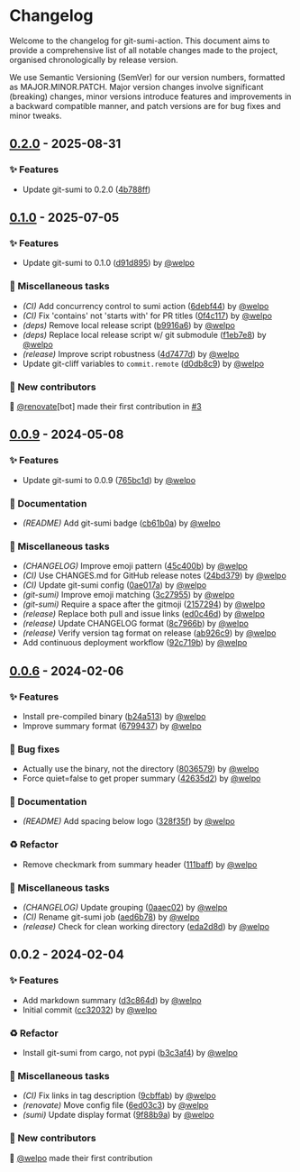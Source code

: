 # Changelog

Welcome to the changelog for git-sumi-action. This document aims to provide a comprehensive list of all notable changes made to the project, organised chronologically by release version.

We use Semantic Versioning (SemVer) for our version numbers, formatted as MAJOR.MINOR.PATCH. Major version changes involve significant (breaking) changes, minor versions introduce features and improvements in a backward compatible manner, and patch versions are for bug fixes and minor tweaks.

## [0.2.0](https://github.com/welpo/git-sumi-action/compare/v0.1.0..v0.2.0) - 2025-08-31

### ✨ Features

- Update git-sumi to 0.2.0 ([4b788ff](https://github.com/welpo/git-sumi-action/commit/4b788ff7dc2622e952add493512455740189c323))

## [0.1.0](https://github.com/welpo/git-sumi-action/compare/v0.0.9..v0.1.0) - 2025-07-05

### ✨ Features

- Update git-sumi to 0.1.0 ([d91d895](https://github.com/welpo/git-sumi-action/commit/d91d8953e7036152ac50ce23616283741e79d487)) by [@welpo](https://github.com/welpo)

### 🔧 Miscellaneous tasks

- *(CI)* Add concurrency control to sumi action ([6debf44](https://github.com/welpo/git-sumi-action/commit/6debf448ec10a2a910c5d70f7dab5009422db0d7)) by [@welpo](https://github.com/welpo)
- *(CI)* Fix 'contains' not 'starts with' for PR titles ([0f4c117](https://github.com/welpo/git-sumi-action/commit/0f4c11736ee4f0a80bbefc79a0ecd3a89b5a0f31)) by [@welpo](https://github.com/welpo)
- *(deps)* Remove local release script ([b9916a6](https://github.com/welpo/git-sumi-action/commit/b9916a62b61461de652f14c41d2ad6149f93141f)) by [@welpo](https://github.com/welpo)
- *(deps)* Replace local release script w/ git submodule ([f1eb7e8](https://github.com/welpo/git-sumi-action/commit/f1eb7e88dd622ddb540b722ad6d399b3b47046ba)) by [@welpo](https://github.com/welpo)
- *(release)* Improve script robustness ([4d7477d](https://github.com/welpo/git-sumi-action/commit/4d7477d8603a275450b65ca14ced3c610423ca7e)) by [@welpo](https://github.com/welpo)
- Update git-cliff variables to `commit.remote` ([d0db8c9](https://github.com/welpo/git-sumi-action/commit/d0db8c94afa966c80d15e54421e91203e443598c)) by [@welpo](https://github.com/welpo)

### 👥 New contributors

🫶 [@renovate](https://github.com/renovate)[bot] made their first contribution in [#3](https://github.com/welpo/git-sumi-action/pull/3)

## [0.0.9](https://github.com/welpo/git-sumi-action/compare/v0.0.6..v0.0.9) - 2024-05-08

### ✨ Features

- Update git-sumi to 0.0.9 ([765bc1d](https://github.com/welpo/git-sumi-action/commit/765bc1d41652507083651cca0275996b2bec2f99)) by [@welpo](https://github.com/welpo)

### 📝 Documentation

- *(README)* Add git-sumi badge ([cb61b0a](https://github.com/welpo/git-sumi-action/commit/cb61b0a03c4ad60e248bccd6de5480c42349191b)) by [@welpo](https://github.com/welpo)

### 🔧 Miscellaneous tasks

- *(CHANGELOG)* Improve emoji pattern ([45c400b](https://github.com/welpo/git-sumi-action/commit/45c400bff7868b329e52d65f8b42bf10986a0e95)) by [@welpo](https://github.com/welpo)
- *(CI)* Use CHANGES.md for GitHub release notes ([24bd379](https://github.com/welpo/git-sumi-action/commit/24bd379fa70392a05b2dd5ccdfbf5bc62e59c338)) by [@welpo](https://github.com/welpo)
- *(CI)* Update git-sumi config ([0ae017a](https://github.com/welpo/git-sumi-action/commit/0ae017a2add329cdf80fa7944a011740b92e468b)) by [@welpo](https://github.com/welpo)
- *(git-sumi)* Improve emoji matching ([3c27955](https://github.com/welpo/git-sumi-action/commit/3c27955270954ce3877b3603a04db544e16d9081)) by [@welpo](https://github.com/welpo)
- *(git-sumi)* Require a space after the gitmoji ([2157294](https://github.com/welpo/git-sumi-action/commit/2157294709714d03eb4632c2f02dbffbcdad98aa)) by [@welpo](https://github.com/welpo)
- *(release)* Replace both pull and issue links ([ed0c46d](https://github.com/welpo/git-sumi-action/commit/ed0c46d0fd7f6acc323f991465ecc5a7afa44d24)) by [@welpo](https://github.com/welpo)
- *(release)* Update CHANGELOG format ([8c7966b](https://github.com/welpo/git-sumi-action/commit/8c7966b1096f6a6de9d5a2410854248c29780d05)) by [@welpo](https://github.com/welpo)
- *(release)* Verify version tag format on release ([ab926c9](https://github.com/welpo/git-sumi-action/commit/ab926c98f6563868537f03f5aa870113973672c8)) by [@welpo](https://github.com/welpo)
- Add continuous deployment workflow ([92c719b](https://github.com/welpo/git-sumi-action/commit/92c719bb5aa910169cc7b3a11ea2572ea32ccbe2)) by [@welpo](https://github.com/welpo)

## [0.0.6](https://github.com/welpo/git-sumi-action/compare/v0.0.2..v0.0.6) - 2024-02-06

### ✨ Features

- Install pre-compiled binary ([b24a513](https://github.com/welpo/git-sumi-action/commit/b24a513203f0c54acb8292fdf7d40d9923644cdd)) by [@welpo](https://github.com/welpo)
- Improve summary format ([6799437](https://github.com/welpo/git-sumi-action/commit/6799437971d36cf5897694d2262dc799b326824a)) by [@welpo](https://github.com/welpo)

### 🐛 Bug fixes

- Actually use the binary, not the directory ([8036579](https://github.com/welpo/git-sumi-action/commit/8036579a3154c6fed137d5487866723564bbf7cb)) by [@welpo](https://github.com/welpo)
- Force quiet=false to get proper summary ([42635d2](https://github.com/welpo/git-sumi-action/commit/42635d2183cc6b0c6a3bd84e20b7a74f4871ee19)) by [@welpo](https://github.com/welpo)

### 📝 Documentation

- *(README)* Add spacing below logo ([328f35f](https://github.com/welpo/git-sumi-action/commit/328f35fdfee3ce38c06403a6f72ad714bf12cccc)) by [@welpo](https://github.com/welpo)

### ♻️ Refactor

- Remove checkmark from summary header ([111baff](https://github.com/welpo/git-sumi-action/commit/111baff6f464217fc83e95f0e7419b0d56d06e3f)) by [@welpo](https://github.com/welpo)

### 🔧 Miscellaneous tasks

- *(CHANGELOG)* Update grouping ([0aaec02](https://github.com/welpo/git-sumi-action/commit/0aaec02881d3e45b5341a4c46b2b3be8e2af09e8)) by [@welpo](https://github.com/welpo)
- *(CI)* Rename git-sumi job ([aed6b78](https://github.com/welpo/git-sumi-action/commit/aed6b78378edaf3fe14b432aec2cb91a37ba961e)) by [@welpo](https://github.com/welpo)
- *(release)* Check for clean working directory ([eda2d8d](https://github.com/welpo/git-sumi-action/commit/eda2d8d0a585e7aba00b2ac28eea9dbe5fd860d5)) by [@welpo](https://github.com/welpo)

## 0.0.2 - 2024-02-04

### ✨ Features

- Add markdown summary ([d3c864d](https://github.com/welpo/git-sumi-action/commit/d3c864de8fd4d398159260252a8f39ce2a7087d7)) by [@welpo](https://github.com/welpo)
- Initial commit ([cc32032](https://github.com/welpo/git-sumi-action/commit/cc3203223fe8921197ae00b0621fc1671388bdb1)) by [@welpo](https://github.com/welpo)

### ♻️ Refactor

- Install git-sumi from cargo, not pypi ([b3c3af4](https://github.com/welpo/git-sumi-action/commit/b3c3af4f91afd47e2fbe038503ba04934ce21b91)) by [@welpo](https://github.com/welpo)

### 🔧 Miscellaneous tasks

- *(CI)* Fix links in tag description ([9cbffab](https://github.com/welpo/git-sumi-action/commit/9cbffabc0cc6f4ea32d478e26293c9e6c47c6a07)) by [@welpo](https://github.com/welpo)
- *(renovate)* Move config file ([6ed03c3](https://github.com/welpo/git-sumi-action/commit/6ed03c30d391ea7bbd19f867d6abf1210fc1cddd)) by [@welpo](https://github.com/welpo)
- *(sumi)* Update display format ([9f88b9a](https://github.com/welpo/git-sumi-action/commit/9f88b9a73a08529e40c04bf4c85e3529cbabab77)) by [@welpo](https://github.com/welpo)

### 👥 New contributors

🫶 [@welpo](https://github.com/welpo) made their first contribution

<!-- generated by git-cliff -->
